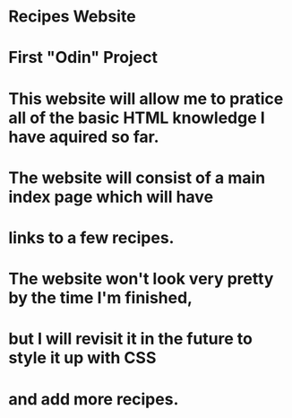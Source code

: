 # Recipes Website
# First "Odin" Project
# This website will allow me to pratice all of the basic HTML knowledge I have aquired so far.
# The website will consist of a main index page which will have
# links to a few recipes.
# The website won't look very pretty by the time I'm finished,
# but I will revisit it in the future to style it up with CSS
# and add more recipes.